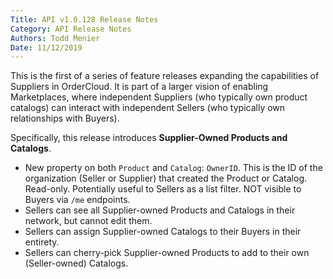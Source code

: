 ```yaml
---
Title: API v1.0.128 Release Notes
Category: API Release Notes
Authors: Todd Menier
Date: 11/12/2019
---
```


This is the first of a series of feature releases expanding the capabilities of Suppliers in OrderCloud. It is part of a larger vision of enabling Marketplaces, where independent Suppliers (who typically own product catalogs) can interact with independent Sellers (who typically own relationships with Buyers).

Specifically, this release introduces **Supplier-Owned Products and Catalogs**.

- New property on both `Product` and `Catalog`: `OwnerID`. This is the ID of the organization (Seller or Supplier) that created the Product or Catalog. Read-only. Potentially useful to Sellers as a list filter. NOT visible to Buyers via `/me` endpoints.
- Sellers can see all Supplier-owned Products and Catalogs in their network, but cannot edit them.
- Sellers can assign Supplier-owned Catalogs to their Buyers in their entirety.
- Sellers can cherry-pick Supplier-owned Products to add to their own (Seller-owned) Catalogs.
